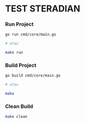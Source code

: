 # TEST STERADIAN

### Run Project
```bash
go run cmd/core/main.go

# atau

make run
```

### Build Project
```bash
go build cmd/core/main.go

# atau

make
```

### Clean Build
```bash
make clean
```


